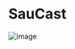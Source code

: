 # SauCast

![image](https://user-images.githubusercontent.com/8450572/27765031-901d8eda-5eb0-11e7-8290-4e9896999922.png)
